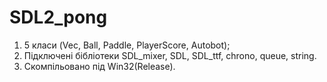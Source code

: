 # SDL2_pong
1. 5 класи (Vec, Ball, Paddle, PlayerScore, Autobot);
2. Підключені бібліотеки SDL_mixer, SDL, SDL_ttf, chrono, queue, string.
3. Скомпільовано під Win32(Release).

